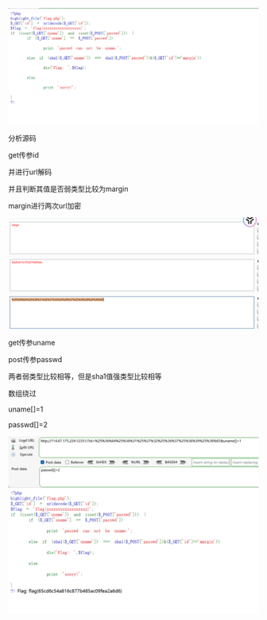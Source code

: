 ![image-20250308193809058](./assets/image-20250308193809058-1741433889473-1.png)

分析源码

get传参id

并进行url解码

并且判断其值是否弱类型比较为margin

margin进行两次url加密

![image-20250308193816956](./assets/image-20250308193816956.png)

get传参uname

post传参passwd

两者弱类型比较相等，但是sha1值强类型比较相等

数组绕过

uname[]=1

passwd[]=2

![image-20250308193822995](./assets/image-20250308193822995.png)